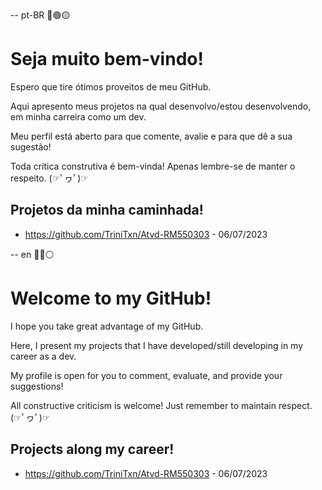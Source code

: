 -- pt-BR 🔵🟢🟡
# Seja muito bem-vindo!

Espero que tire ótimos proveitos de meu GitHub. 

Aqui apresento meus projetos na qual desenvolvo/estou desenvolvendo, em minha carreira como um dev.

Meu perfil está aberto para que comente, avalie e para que dê a sua sugestão!

Toda crítica construtiva é bem-vinda!
Apenas lembre-se de manter o respeito. (☞ﾟヮﾟ)☞

## Projetos da minha caminhada!

- https://github.com/TriniTxn/Atvd-RM550303 - 06/07/2023

-- en 🔵🔴⚪
# Welcome to my GitHub! 

I hope you take great advantage of my GitHub. 

Here, I present my projects that I have developed/still developing in my career as a dev.

My profile is open for you to comment, evaluate, and provide your suggestions!

All constructive criticism is welcome!
Just remember to maintain respect. (☞ﾟヮﾟ)☞

## Projects along my career!

- https://github.com/TriniTxn/Atvd-RM550303 - 06/07/2023
